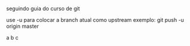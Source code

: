 seguindo guia do curso de git

use -u para colocar a branch atual como upstream exemplo:
git push -u origin master


a
b
c

